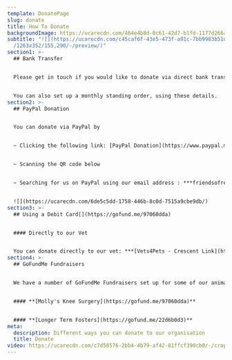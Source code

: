 ```yaml
---
template: DonatePage
slug: donate
title: How To Donate
backgroundImage: https://ucarecdn.com/464e4b8d-0c61-42d7-b1fd-1177d266a7e5/-/crop/442x212/621,124/-/preview/
subtitle: "![](https://ucarecdn.com/c45caf6f-43e5-473f-a91c-7bb9983b51d8/-/crop\
  /1263x352/155,290/-/preview/)"
section1: >-
  ## Bank Transfer


  Please get in touch if you would like to donate via direct bank transfer and we can provide you with our details.


  You can also set up a monthly standing order, using these details.
section2: >-
  ## PayPal Donation


  You can donate via PayPal by 


  ~ Clicking the following link: [PayPal Donation](https://www.paypal.me/friendsofrescue) 


  ~ Scanning the QR code below


  ~ Searching for us on PayPal using our email address : ***friendsofrescueni@gmail.com***


  ![](https://ucarecdn.com/6de5c5dd-1758-446b-8c0d-7515a9cbe9db/)
section3: >-
  ## Using a Debit Card[](https://gofund.me/97060dda)


  #### Directly to our Vet


  You can donate directly to our vet: ***[Vets4Pets - Crescent Link](https://www.facebook.com/Vets4PetsCrescentLink)***, in person or via phone **028 7131 4420**
section4: >-
  ## GoFundMe Fundraisers


  We have a number of GoFundMe Fundraisers set up for some of our animals. Our active fundraisers can be found below:


  #### **[Molly's Knee Surgery](https://gofund.me/97060dda)**


  #### **[Longer Term Fosters](https://gofund.me/22d6b0d3)**
meta:
  description: Different ways you can donate to our organisation
  title: Donate
video: https://ucarecdn.com/c7d58576-2bb4-4b79-af42-81ffcf390cb0/-/crop/528x357/0,170/-/preview/
---
```

